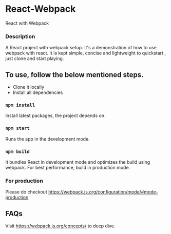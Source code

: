 # React-Webpack

React with Webpack

### Description

A React project with webpack setup. It's a demonstration of how to use webpack with react.
It is kept simple, concise and lightweight to quickstart , just clone and start playing.

## To use, follow the below mentioned steps.

- Clone it locally
- Install all dependencies

### `npm install`

Install latest packages, the project depends on.

### `npm start`

Runs the app in the development mode.

### `npm build`

It bundles React in development mode and optimizes the build using webpack.
For best performance, build in production mode.

### For production

Please do checkout https://webpack.js.org/configuration/mode/#mode-production

## FAQs

Visit https://webpack.js.org/concepts/ to deep dive.
